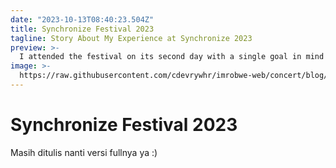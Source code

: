 ```yaml
---
date: "2023-10-13T08:40:23.504Z"
title: Synchronize Festival 2023
tagline: Story About My Experience at Synchronize 2023
preview: >-
  I attended the festival on its second day with a single goal in mind - to witness the enchanting performance of 'Tigapagi,' a folk music group that held a special place in my heart. Little did I know that the day would unfold with a myriad of exciting acts, including the adventure-filled concert by Sherina, a soul-stirring Tribute to God Bless, and numerous other remarkable performances that left an indelible mark on my festival experience.
image: >-
  https://raw.githubusercontent.com/cdevrywhr/imrobwe-web/concert/blog/sync2023/tigapagiatsync.jpg
---
```


# Synchronize Festival 2023

Masih ditulis nanti versi fullnya ya :)
